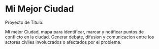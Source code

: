 # Mi Mejor Ciudad 
Proyecto de Titulo.

Mi mejor Ciudad, mapa para identificar, marcar y notificar puntos de conflicto en la ciudad. Generar debate, difusion y comunicacion entre los actores civiles involucrados o afectados por el problema.
